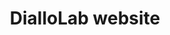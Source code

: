 ---
layout: post
location: UQAM
title: DialloLab website
image: 
category: web
tag: 
description: Remake of the DialloLab website in Wordpress after technical problems with the previous version.
contributors: Abdoulaye Baniré Diallo (PI)
tasks: Website administration, Design of Wordpress pages and site (Front end), Manage website backend for custom data
tools: Wordpress, Advanced Custom Fields, Advanced Views Framework, GS Teams, HTML, CSS, Javascript
article: 
github: 
website: https://diallolab.com/
---